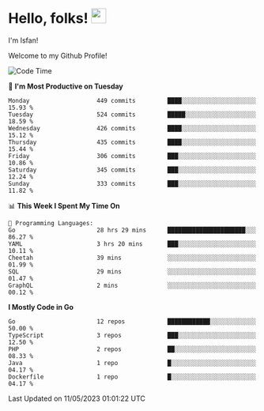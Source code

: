 # Hello, folks! <img src="https://raw.githubusercontent.com/MartinHeinz/MartinHeinz/master/wave.gif" width="30px" height="30px" />

I'm Isfan!

Welcome to my Github Profile!

<!--START_SECTION:waka-->
![Code Time](http://img.shields.io/badge/Code%20Time-2%2C591%20hrs%2051%20mins-blue)

📅 **I'm Most Productive on Tuesday** 

```text
Monday                   449 commits         ████░░░░░░░░░░░░░░░░░░░░░   15.93 % 
Tuesday                  524 commits         █████░░░░░░░░░░░░░░░░░░░░   18.59 % 
Wednesday                426 commits         ████░░░░░░░░░░░░░░░░░░░░░   15.12 % 
Thursday                 435 commits         ████░░░░░░░░░░░░░░░░░░░░░   15.44 % 
Friday                   306 commits         ███░░░░░░░░░░░░░░░░░░░░░░   10.86 % 
Saturday                 345 commits         ███░░░░░░░░░░░░░░░░░░░░░░   12.24 % 
Sunday                   333 commits         ███░░░░░░░░░░░░░░░░░░░░░░   11.82 % 
```


📊 **This Week I Spent My Time On** 

```text
💬 Programming Languages: 
Go                       28 hrs 29 mins      ██████████████████████░░░   86.27 % 
YAML                     3 hrs 20 mins       ███░░░░░░░░░░░░░░░░░░░░░░   10.11 % 
Cheetah                  39 mins             ░░░░░░░░░░░░░░░░░░░░░░░░░   01.99 % 
SQL                      29 mins             ░░░░░░░░░░░░░░░░░░░░░░░░░   01.47 % 
GraphQL                  2 mins              ░░░░░░░░░░░░░░░░░░░░░░░░░   00.12 % 
```

**I Mostly Code in Go** 

```text
Go                       12 repos            ████████████░░░░░░░░░░░░░   50.00 % 
TypeScript               3 repos             ███░░░░░░░░░░░░░░░░░░░░░░   12.50 % 
PHP                      2 repos             ██░░░░░░░░░░░░░░░░░░░░░░░   08.33 % 
Java                     1 repo              █░░░░░░░░░░░░░░░░░░░░░░░░   04.17 % 
Dockerfile               1 repo              █░░░░░░░░░░░░░░░░░░░░░░░░   04.17 % 
```




 Last Updated on 11/05/2023 01:01:22 UTC
<!--END_SECTION:waka-->

<!--
**isfanazha/isfanazha** is a ✨ _special_ ✨ repository because its `README.md` (this file) appears on your GitHub profile.

Here are some ideas to get you started:

- 🔭 I’m currently working on ...
- 🌱 I’m currently learning ...
- 👯 I’m looking to collaborate on ...
- 🤔 I’m looking for help with ...
- 💬 Ask me about ...
- 📫 How to reach me: ...
- 😄 Pronouns: ...
- ⚡ Fun fact: ...
-->

